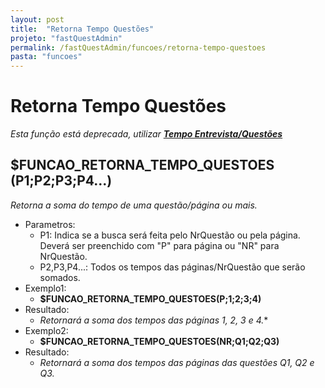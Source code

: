 ```yaml
---
layout: post
title:  "Retorna Tempo Questões"
projeto: "fastQuestAdmin"
permalink: /fastQuestAdmin/funcoes/retorna-tempo-questoes
pasta: "funcoes"
---	
```

# Retorna Tempo Questões
*Esta função está deprecada, utilizar **<a href="/fastQuestAdmin/funcoesv2/tempoEntrevistaQuestoes">Tempo Entrevista/Questões</a>***

## $FUNCAO_RETORNA_TEMPO_QUESTOES (P1;P2;P3;P4...)

*Retorna a soma do tempo de uma questão/página ou mais.*

- Parametros: 
    - P1: Indica se a busca será feita pelo NrQuestão ou pela página. Deverá ser preenchido com "P" para página ou "NR" para NrQuestão.
    - P2,P3,P4...: Todos os tempos  das páginas/NrQuestão que serão somados.
- Exemplo1:
    - **$FUNCAO_RETORNA_TEMPO_QUESTOES(P;1;2;3;4)**
- Resultado:
    - *Retornará a soma dos tempos das páginas 1, 2, 3 e 4.**
- Exemplo2:
    - **$FUNCAO_RETORNA_TEMPO_QUESTOES(NR;Q1;Q2;Q3)**
- Resultado:
    - *Retornará a soma dos tempos das páginas das questões Q1, Q2 e Q3.*
